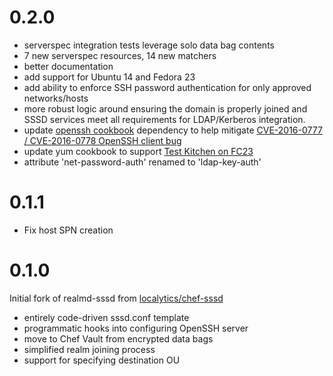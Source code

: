 # 0.2.0

- serverspec integration tests leverage solo data bag contents
- 7 new serverspec resources, 14 new matchers
- better documentation
- add support for Ubuntu 14 and Fedora 23
- add ability to enforce SSH password authentication for only approved networks/hosts
- more robust logic around ensuring the domain is properly joined and SSSD services meet all requirements for LDAP/Kerberos integration.
- update [openssh cookbook](https://github.com/chef-cookbooks/openssh/commit/cfcf4cdb8b096a6cf364a813ac7ebaa889c71fb5) dependency to help mitigate [CVE-2016-0777 / CVE-2016-0778 OpenSSH client bug](http://www.openssh.com/txt/release-7.1p2)
- update yum cookbook to support [Test Kitchen on FC23](https://github.com/chef-cookbooks/yum/pull/143)
- attribute 'net-password-auth' renamed to 'ldap-key-auth'

# 0.1.1

- Fix host SPN creation

# 0.1.0

Initial fork of realmd-sssd from [localytics/chef-sssd](https://github.com/localytics/chef-sssd)
- entirely code-driven sssd.conf template
- programmatic hooks into configuring OpenSSH server
- move to Chef Vault from encrypted data bags
- simplified realm joining process
- support for specifying destination OU
